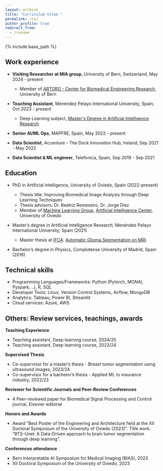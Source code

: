 ```yaml
---
layout: archive
title: "Curriculum Vitae "
permalink: /cv/
author_profile: true
redirect_from:
  - /resume
---
```


{% include base_path %}

## Work experience

* **Visiting Researcher at MIA group**, University of Bern, Switzerland, May 2024 - present
  * Member of [ARTORG - Center for Biomedical Engineering Research](https://www.artorg.unibe.ch/), University of Bern

* **Teaching Assistant**, Menéndez Pelayo International University, Spain, Oct 2023 - present
  * Deep Learning subject, [Master's Degree in Artificial Intelligence Research](https://www.uimp.es/postgrado/estudios/fichaestudio.php?plan=P04C&any=2023-24&verasi=N&lan=en)

* **Senior AI/ML Ops**, MAPFRE, Spain, May 2022 - present

* **Data Scientist**, Accenture - The Dock Innovation Hub, Ireland, Sep 2021 - May 2022

* **Data Scientist & ML engineer**, Telefonica, Spain, Sep 2019 - Sep 2021

## Education

* PhD in Artificial Intelligence, University of Oviedo, Spain (2022-present)
  * Thesis title: Improving Biomedical Image Analysis through Deep Learning Techniques
  * Thesis advisors: Dr. Beatriz Remeseiro, Dr. Jorge Díez
  * Member of [Machine Learning Group](https://www.aic.uniovi.es/mlgroup/), [Artificial Intelligence Center](https://www.aic.uniovi.es/), University of Oviedo

* Master’s degree in Artificial Intelligence Research, Menéndez Pelayo International University, Spain (2021)
  * Master thesis at [IFCA](https://ifca.unican.es/en-us): [Automatic Glioma Segmentation on MRI](https://scholar.google.es/citations?view_op=view_citation&hl=es&user=pGHSxGMAAAAJ&citation_for_view=pGHSxGMAAAAJ:u5HHmVD_uO8C). 

* Bachelor’s degree in Physics, Complutense University of Madrid, Spain (2016)


## Technical skills

* Programming Languages/Frameworks: Python (Pytorch, MONAI, Pyspark, ..), R, SQL
* Developer Tools: Linux, Version Control Systems, Airflow, MongoDB
* Analytics: Tableau, Power BI, Streamlit
* Cloud services: Azure, AWS

[//]: # (## Research overview)

[//]: # ()
[//]: # (* Research Interests: Machine learning &#40;ML&#41; for medical image analysis, computer-aided detection and diagnosis, medical image acquisition, ML methods development, clinical integration)

[//]: # (* Main research themes)

[//]: # (  * Strategies for learning from limited medical data)

[//]: # (  * Interpretable ML)

[//]: # (  * Human-in-the-loop systems)

[//]: # (  * Robust ML and uncertainty quantification)

[//]: # (  * ML-based MR image reconstruction)

[//]: # (  * Statistical modelling of big medical &#40;imaging&#41; data)

[//]: # ()
[//]: # (## Organization of scientific meetings)

[//]: # ()
[//]: # (* Programme Committee for Medical Imaging with Deep Learning &#40;MIDL&#41; conference 2023)

[//]: # (* Programme Chair for Medical Imaging with Deep Learning &#40;MIDL&#41; conference 2022)

[//]: # (* Co-organizer of the MICCAI workshop on Uncertainty for Safe Utilization of Reporting and Enhancing in medical image applications &#40;UNSURE&#41; 2019--2023)

[//]: # (* Co-organizer of the MICCAI workshop on AI for Treatment Response Assessment and Prediction &#40;AI4Treat&#41; 2023)

[//]: # ()
[//]: # (## Other services and review activities )

[//]: # ()
[//]: # (* Area chairing / meta-reviewing: )

[//]: # (  * International Conference on Medical Image Computing and Computer Assisted)

[//]: # (  * Interventions &#40;MICCAI&#41; &#40;2019, 2021&#41;)

[//]: # (  * International Conference on Medical Imaging with Deep Learning &#40;MIDL&#41; &#40;2019&#41;)

[//]: # (  * Programme Committee for Medical Imaging meets NeurIPS workshop &#40;MedNeurIPS&#41; )

[//]: # (&#40;2018, 2021&#41;)

[//]: # (  * Programme Committee for the MICCAI Workshop on Smart Ultrasound Imaging &#40;SUSI&#41; &#40;2019&#41;)

[//]: # ()
[//]: # (* Journal Associate Editing)

[//]: # (  * UNSURE 2020 Special Issue -- Journal of Machine Learning for Biomedical Imaging &#40;MELBA&#41;)

[//]: # (  * MIDL 2022 Special Issue -- Elsevier Medical Image Analysis)

[//]: # ()

## Others: Review services, teachings, awards


**Teaching Experience**

  - Teaching assistant, Deep learning course, 2024/25
  - Teaching assistant, Deep learning course, 2023/24

**Supervised Thesis**

  - Co-supervisor for a master’s thesis - Breast tumor segmentation using ultrasound images, 2023/24
  - Co-supervisor for a bachelor’s thesis - Applied ML to insurance industry, 2022/23

**Reviewer for Scientific Journals and Peer-Review Conferences**

  - 4 Peer-reviewed paper for Biomedical Signal Processing and Control journal, Elsevier editorial

**Honors and Awards**

  - Award "Best Poster of the Engineering and Architecture field at the XII Doctoral Symposium of the University of Oviedo (2023)". 
    Title work: "BTS-Unet: A Data-Driven approach to brain tumor segmentation through deep learning".

**Conferences attendance**

  - Bern Interpretable AI Symposium for Medical Imaging (BIAS), 2023
  - XII Doctoral Symposium of the University of Oviedo, 2023

  